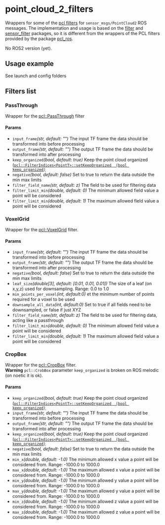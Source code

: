 # point_cloud_2_filters
Wrappers for some of the [pcl filters](https://pointclouds.org/documentation/group__filters.html) for `sensor_msgs/PointCloud2` ROS messages. The implementation and usage is based on the [filter](https://wiki.ros.org/filters) and [sensor_filter](https://wiki.ros.org/sensor_filters) packages, so it is different from the wrappers of the PCL filters provided by the package [pcl_ros](https://wiki.ros.org/pcl_ros/Tutorials/filters).

No ROS2 version (yet).

## Usage example
See launch and config folders

## Filters list
### PassThrough
Wrapper for the [pcl::PassThrough](https://pointclouds.org/documentation/classpcl_1_1_pass_through_3_01pcl_1_1_p_c_l_point_cloud2_01_4.html) filter 
#### Params
-  `input_frame`*(str, default: "")* The input TF frame the data should be transformed into before processing
-  `output_frame`*(str, default: "")* The output TF frame the data should be transformed into after processing
-   `keep_organized`*(bool, default: true)* Keep the point cloud organized ([`pcl::FilterIndices<PointT>::setKeepOrganized	(bool keep_organized)`](https://pointclouds.org/documentation/classpcl_1_1_filter_indices.html#a21eb00357056c0cc432cd03afa84d08c)
-  `negative`*(bool, default: false)* Set to true to return the data outside the min max limits
-  `filter_field_name`*(str, default: z)* The field to be used for filtering data
-  `filter_limit_min`*(double, default: 0)* The minimum allowed field value a point will be considered
-  `filter_limit_min`*(double, default: 1)* The maximum allowed field value a point will be considered

### VoxelGrid
Wrapper for the [pcl::VoxelGrid](https://pointclouds.org/documentation/classpcl_1_1_voxel_grid.html) filter.  
#### Params
-  `input_frame`*(str, default: "")* The input TF frame the data should be transformed into before processing
-  `output_frame`*(str, default: "")* The output TF frame the data should be transformed into after processing
-  `negative`*(bool, default: false)* Set to true to return the data outside the min max limits
-  `leaf_size`*(double[3], default: [0.01, 0.01, 0.01])* The size of a leaf (on x,y,z) used for downsampling. Range: 0.0 to 1.0
-  `min_points_per_voxel`*(int, default:0)* et the minimum number of points required for a voxel to be used
-  `downsample_all_data`*(int, default:0)* Set to true if all fields need to be downsampled, or false if just XYZ
-  `filter_field_name`*(str, default: z)* The field to be used for filtering data, acting like a passthrough
-  `filter_limit_min`*(double, default: 0)* The minimum allowed field value a point will be considered
-  `filter_limit_min`*(double, default: 1)* The maximum allowed field value a point will be considered

### CropBox
Wrapper for the [pcl::CropBox](https://pointclouds.org/documentation/classpcl_1_1_crop_box_3_01pcl_1_1_p_c_l_point_cloud2_01_4.html) filter.  
**Warning** `pcl::CrobBox` parameter `keep_organized` is broken on ROS melodic (on noetic it is ok).
#### Params
-   `keep_organized`*(bool, default: true)* Keep the point cloud organized ([`pcl::FilterIndices<PointT>::setKeepOrganized	(bool keep_organized)`](https://pointclouds.org/documentation/classpcl_1_1_filter_indices.html#a21eb00357056c0cc432cd03afa84d08c)
-  `input_frame`*(str, default: "")* The input TF frame the data should be transformed into before processing
-  `output_frame`*(str, default: "")* The output TF frame the data should be transformed into after processing
-   `keep_organized`*(bool, default: true)* Keep the point cloud organized ([`pcl::FilterIndices<PointT>::setKeepOrganized	(bool keep_organized)`](https://pointclouds.org/documentation/classpcl_1_1_filter_indices.html#a21eb00357056c0cc432cd03afa84d08c)
-  `negative`*(bool, default: false)* Set to true to return the data outside the min max limits
-  `min_x`*(double, default: -1.0)* The minimum allowed x value a point will be considered from. Range: -1000.0 to 1000.0
-  `max_x`*(double, default: -1.0)* The maximum allowed x value a point will be considered from. Range: -1000.0 to 1000.0
-  `min_y`*(double, default: -1.0)* The minimum allowed y value a point will be considered from. Range: -1000.0 to 1000.0
-  `max_y`*(double, default: -1.0)* The maximum allowed y value a point will be considered from. Range: -1000.0 to 1000.0
-  `min_z`*(double, default: -1.0)* The minimum allowed z value a point will be considered from. Range: -1000.0 to 1000.0
-  `max_z`*(double, default: -1.0)* The maximum allowed z value a point will be considered from. Range: -1000.0 to 1000.0


